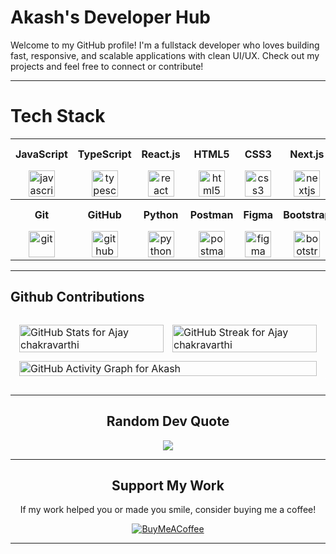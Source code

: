 # Akash's Developer Hub

Welcome to my GitHub profile! I'm a fullstack developer who loves building fast, responsive, and scalable applications with clean UI/UX. Check out my projects and feel free to connect or contribute!

---

# Tech Stack

<table align="center" style="width:100%; text-align:center;">
  <tr>
    <th>JavaScript</th>
    <th>TypeScript</th>
    <th>React.js</th>
    <th>HTML5</th>
    <th>CSS3</th>
    <th>Next.js</th>
    <th>Tailwind CSS</th>
    <th>Node.js</th>
    <th>Express.js</th>
    <th>MongoDB</th>
  </tr>
  <tr>
    <td align="center"><img src="https://skillicons.dev/icons?i=js" width="42" alt="javascript"/></td>
    <td align="center"><img src="https://skillicons.dev/icons?i=ts" width="42" alt="typescript"/></td>
    <td align="center"><img src="https://skillicons.dev/icons?i=react" width="42" alt="react"/></td>
    <td align="center"><img src="https://skillicons.dev/icons?i=html" width="42" alt="html5"/></td>
    <td align="center"><img src="https://skillicons.dev/icons?i=css" width="42" alt="css3"/></td>
    <td align="center"><img src="https://skillicons.dev/icons?i=nextjs" width="42" alt="nextjs"/></td>
    <td align="center"><img src="https://skillicons.dev/icons?i=tailwind" width="42" alt="tailwindcss"/></td>
    <td align="center"><img src="https://skillicons.dev/icons?i=nodejs" width="42" alt="nodejs"/></td>
    <td align="center"><img src="https://skillicons.dev/icons?i=express" width="42" alt="express"/></td>
    <td align="center"><img src="https://skillicons.dev/icons?i=mongodb" width="42" alt="mongodb"/></td>
  </tr>
  <tr>
    <th>Git</th>
    <th>GitHub</th>
    <th>Python</th>
    <th>Postman</th>
    <th>Figma</th>
    <th>Bootstrap</th>
    <th>Vercel</th>
    <th>VS Code</th>
    <th>MySQL</th>
    <th>n8n</th>
  </tr>
  <tr>
    <td align="center"><img src="https://skillicons.dev/icons?i=git" width="42" alt="git"/></td>
    <td align="center"><img src="https://skillicons.dev/icons?i=github" width="42" alt="github"/></td>
    <td align="center"><img src="https://skillicons.dev/icons?i=python" width="42" alt="python"/></td>
    <td align="center"><img src="https://skillicons.dev/icons?i=postman" width="42" alt="postman"/></td>
    <td align="center"><img src="https://skillicons.dev/icons?i=figma" width="42" alt="figma"/></td>
    <td align="center"><img src="https://skillicons.dev/icons?i=bootstrap" width="42" alt="bootstrap"/></td>
    <td align="center"><img src="https://skillicons.dev/icons?i=vercel" width="42" alt="vercel"/></td>
    <td align="center"><img src="https://skillicons.dev/icons?i=vscode" width="42" alt="vscode"/></td>
    <td align="center"><img src="https://skillicons.dev/icons?i=mysql" width="42" alt="mysql"/></td>
    <td align="center"><img src="https://avatars.githubusercontent.com/u/45487711" width="42" alt="n8n"/></td>
  </tr>
</table>


---

## Github Contributions 

<p >
<!-- Full-width, single card layout with even gutters -->
<table align="center" style="width:100%; border-collapse:separate; border-spacing:12px; background:rgba(255,255,255,.03); border:1px solid rgba(255,255,255,.08); border-radius:12px;">
  <!-- Row 1: Stats + Streak (two equal columns) -->
  <tr>
    <td style="width:50%; padding:0; background:rgba(255,255,255,.02); border:1px solid rgba(255,255,255,.08); border-radius:8px;">
      <img
        src="https://github-readme-stats.vercel.app/api?username=Akash-Developer-hub&show_icons=true&include_all_commits=true&rank_icon=github&theme=github_dark&hide_border=true"
        alt="GitHub Stats for Ajay chakravarthi" width="100%">
    </td>
    <td style="width:50%; padding:0; background:rgba(255,255,255,.02); border:1px solid rgba(255,255,255,.08); border-radius:8px;">
      <img
        src="https://streak-stats.demolab.com/?user=Akash-Developer-hub&theme=github-dark&hide_border=true"
        alt="GitHub Streak for Ajay chakravarthi" width="100%">
    </td>
  </tr>

  <!-- Row 2: Activity graph (full width) -->
  <tr>
    <td colspan="2" style="padding:0; background:rgba(255,255,255,.02); border:1px solid rgba(255,255,255,.08); border-radius:8px;">
      <img
        src="https://github-readme-activity-graph.vercel.app/graph?username=Akash-Developer-hub&theme=github-compact&hide_border=true"
        alt="GitHub Activity Graph for Akash" width="100%">
    </td>
  </tr>
</table>

<div align="center">
  
---

## Random Dev Quote

![](https://quotes-github-readme.vercel.app/api?type=horizontal&theme=radical)

---


## Support My Work

If my work helped you or made you smile, consider buying me a coffee!

[![BuyMeACoffee](https://img.shields.io/badge/Buy%20Me%20a%20Coffee-ffdd00?style=for-the-badge&logo=buy-me-a-coffee&logoColor=black)](https://buymeacoffee.com/akash.developer)

---

<!-- Proudly created with GPRM ( https://gprm.itsvg.in ) -->
